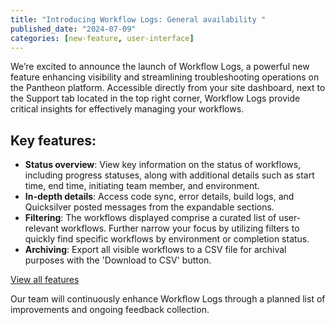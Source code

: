 ```yaml
---
title: "Introducing Workflow Logs: General availability "
published_date: "2024-07-09"
categories: [new-feature, user-interface]
---
```


We’re excited to announce the launch of Workflow Logs, a powerful new feature enhancing visibility and streamlining troubleshooting operations on the Pantheon platform. Accessible directly from your site dashboard, next to the Support tab located in the top right corner, Workflow Logs provide critical insights for effectively managing your workflows.

## Key features:
* **Status overview**: View key information on the status of workflows, including progress statuses, along with additional details such as start time, end time, initiating team member, and environment.
* **In-depth details**: Access code sync, error details, build logs, and Quicksilver posted messages from the expandable sections.
* **Filtering**: The workflows displayed comprise a curated list of user-relevant workflows. Further narrow your focus by utilizing filters to quickly find specific workflows by environment or completion status.
* **Archiving**: Export all visible workflows to a CSV file for archival purposes with the 'Download to CSV' button.

<!-- TODO: Add image from gdoc draft -->

[View all features](/workflow-logs)

Our team will continuously enhance Workflow Logs through a planned list of improvements and ongoing feedback collection.
